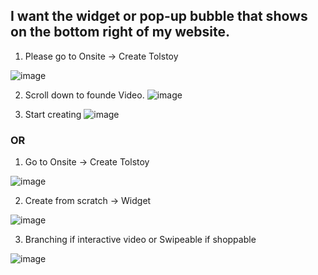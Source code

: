 ## I want the widget or pop-up bubble that shows on the bottom right of my website.

1. Please go to Onsite -> Create Tolstoy

![image](https://github.com/user-attachments/assets/b57f162a-0188-4ee6-859f-7b5cdd7b6a60)


2. Scroll down to founde Video.
![image](https://github.com/user-attachments/assets/82e5abd3-be2f-4117-8f62-c03f74350bd7)


3. Start creating
![image](https://github.com/user-attachments/assets/261330ac-93ec-4a43-b8e6-72918c2262e5)


### OR


1. Go to Onsite -> Create Tolstoy

![image](https://github.com/user-attachments/assets/b57f162a-0188-4ee6-859f-7b5cdd7b6a60)

2. Create from scratch -> Widget

![image](https://github.com/user-attachments/assets/98927a2a-cb58-43a2-8798-13b2c397805d)


3. Branching if interactive video or Swipeable if shoppable

![image](https://github.com/user-attachments/assets/0ea86098-d7e6-4c62-a01c-15eb58bc4e99)


